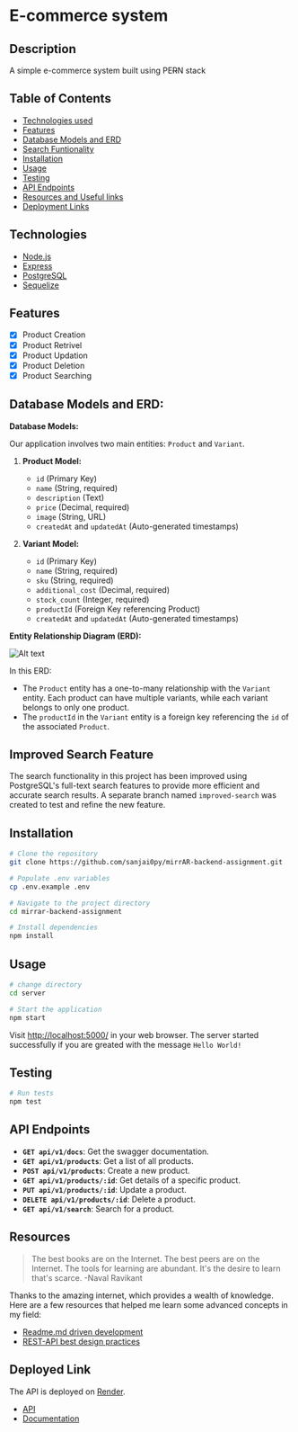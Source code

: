 # E-commerce system

## Description

A simple e-commerce system built using PE~~R~~N stack

## Table of Contents

- [Technologies used](#technologies)
- [Features](#features)
- [Database Models and ERD](#database-models-and-erd)
- [Search Funtionality](#search-functionality)
- [Installation](#installation)
- [Usage](#usage)
- [Testing](#testing)
- [API Endpoints](#api-endpoints)
- [Resources and Useful links](#resources)
- [Deployment Links](#deployed-link)

## Technologies

- [Node.js](https://nodejs.org/)
- [Express](https://expressjs.com/)
- [PostgreSQL](https://www.postgresql.org/docs/)
- [Sequelize](https://sequelize.org/docs/v6/getting-started/)

## Features

- [x] Product Creation
- [x] Product Retrivel
- [x] Product Updation
- [x] Product Deletion
- [x] Product Searching

## Database Models and ERD:

**Database Models:**

Our application involves two main entities: `Product` and `Variant`.

1. **Product Model:**

   - `id` (Primary Key)
   - `name` (String, required)
   - `description` (Text)
   - `price` (Decimal, required)
   - `image` (String, URL)
   - `createdAt` and `updatedAt` (Auto-generated timestamps)

2. **Variant Model:**
   - `id` (Primary Key)
   - `name` (String, required)
   - `sku` (String, required)
   - `additional_cost` (Decimal, required)
   - `stock_count` (Integer, required)
   - `productId` (Foreign Key referencing Product)
   - `createdAt` and `updatedAt` (Auto-generated timestamps)

**Entity Relationship Diagram (ERD):**

![Alt text](https://i.ibb.co/vmGVkVS/mirrar-public.png)

In this ERD:

- The `Product` entity has a one-to-many relationship with the `Variant` entity. Each product can have multiple variants, while each variant belongs to only one product.
- The `productId` in the `Variant` entity is a foreign key referencing the `id` of the associated `Product`.

## Improved Search Feature

The search functionality in this project has been improved using PostgreSQL's full-text search features to provide more efficient and accurate search results. A separate branch named `improved-search` was created to test and refine the new feature. 

## Installation

```bash
# Clone the repository
git clone https://github.com/sanjai0py/mirrAR-backend-assignment.git

# Populate .env variables
cp .env.example .env

# Navigate to the project directory
cd mirrar-backend-assignment

# Install dependencies
npm install
```

## Usage

```bash
# change directory
cd server

# Start the application
npm start
```

Visit [http://localhost:5000/](http://localhost:5000/) in your web browser. The server started successfully if you are greated with the message `Hello World!`

## Testing

```bash
# Run tests
npm test
```

## API Endpoints

- **`GET api/v1/docs`**: Get the swagger documentation.
- **`GET api/v1/products`**: Get a list of all products.
- **`POST api/v1/products`**: Create a new product.
- **`GET api/v1/products/:id`**: Get details of a specific product.
- **`PUT api/v1/products/:id`**: Update a product.
- **`DELETE api/v1/products/:id`**: Delete a product.
- **`GET api/v1/search`**: Search for a product.

## Resources

> The best books are on the Internet. The best peers are on the Internet. The tools for learning are abundant. It's the desire to learn that's scarce. -Naval Ravikant

Thanks to the amazing internet, which provides a wealth of knowledge. Here are a few resources that helped me learn some advanced concepts in my field:

- [Readme.md driven development](https://tom.preston-werner.com/2010/08/23/readme-driven-development.html)
- [REST-API best design practices](https://stackoverflow.blog/2020/03/02/best-practices-for-rest-api-design/)

## Deployed Link

The API is deployed on [Render](https://render.com/).

- [API](https://e-commerce-backend-vn3u.onrender.com)
- [Documentation](https://e-commerce-backend-vn3u.onrender.com/api/v1/docs/)
